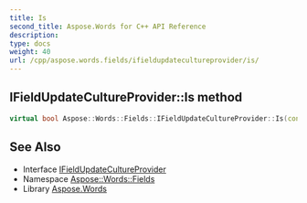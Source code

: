 ```yaml
---
title: Is
second_title: Aspose.Words for C++ API Reference
description: 
type: docs
weight: 40
url: /cpp/aspose.words.fields/ifieldupdatecultureprovider/is/
---
```

## IFieldUpdateCultureProvider::Is method




```cpp
virtual bool Aspose::Words::Fields::IFieldUpdateCultureProvider::Is(const System::TypeInfo &target) const override
```

## See Also

* Interface [IFieldUpdateCultureProvider](../)
* Namespace [Aspose::Words::Fields](../../)
* Library [Aspose.Words](../../../)
